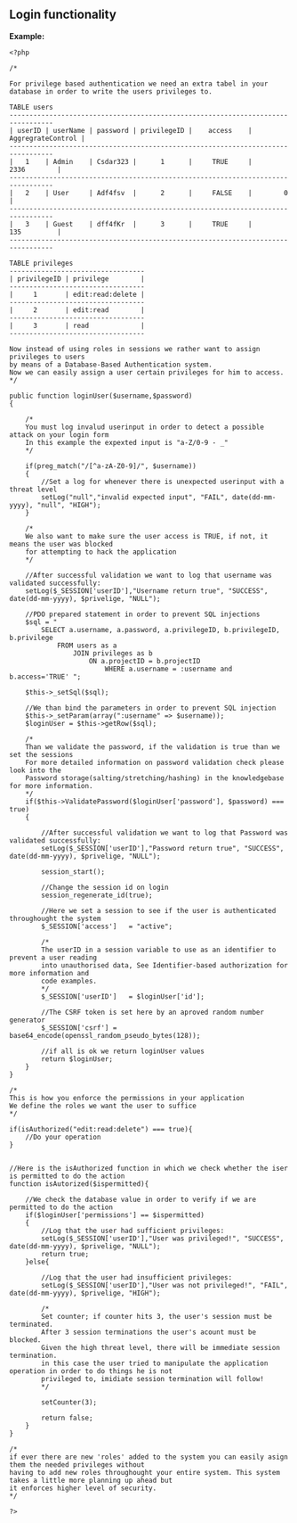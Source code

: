 
Login functionality
-------

**Example:**

    <?php

    /*

    For privilege based authentication we need an extra tabel in your database in order to write the users privileges to.

    TABLE users
    ---------------------------------------------------------------------------------    
    | userID | userName | password | privilegeID |    access	| AggregrateControl	|
    ---------------------------------------------------------------------------------   
    |   1	 | Admin	| Csdar323 |	  1		 | 	   TRUE		|		2336		|
    ---------------------------------------------------------------------------------   	
    |	2	 | User		| Adf4fsv  |	  2		 |	   FALSE	|		 0			|
    ---------------------------------------------------------------------------------   
    |	3	 | Guest	| dff4fKr  |	  3		 |	   TRUE		|		135			|
    ---------------------------------------------------------------------------------   

    TABLE privileges
    ----------------------------------   
    | privilegeID | privilege 		 | 
    ----------------------------------
    |     1	 	  | edit:read:delete |
    ----------------------------------
    |	  2	 	  | edit:read		 |
    ----------------------------------
    |	  3	 	  | read			 |
    ----------------------------------

    Now instead of using roles in sessions we rather want to assign privileges to users 
    by means of a Database-Based Authentication system. 
    Now we can easily assign a user certain privileges for him to access.
    */

    public function loginUser($username,$password)
    {

        /* 
        You must log invalud userinput in order to detect a possible attack on your login form
        In this example the expexted input is "a-Z/0-9 - _"
        */ 

        if(preg_match("/[^a-zA-Z0-9]/", $username))
        {       
            //Set a log for whenever there is unexpected userinput with a threat level 
            setLog("null","invalid expected input", "FAIL", date(dd-mm-yyyy), "null", "HIGH"); 
        } 

        /*
        We also want to make sure the user access is TRUE, if not, it means the user was blocked
        for attempting to hack the application
        */

	    //After successful validation we want to log that username was validated successfully:
		setLog($_SESSION['userID'],"Username return true", "SUCCESS", date(dd-mm-yyyy), $privelige, "NULL");

        //PDO prepared statement in order to prevent SQL injections
        $sql = "
            SELECT a.username, a.password, a.privilegeID, b.privilegeID, b.privilege   
                FROM users as a
                    JOIN privileges as b
                        ON a.projectID = b.projectID
                            WHERE a.username = :username and b.access='TRUE' ";

        $this->_setSql($sql);

        //We than bind the parameters in order to prevent SQL injection		
        $this->_setParam(array(":username" => $username));
        $loginUser = $this->getRow($sql);
    
		/*
		Than we validate the password, if the validation is true than we set the sessions
		For more detailed information on password validation check please look into the
		Password storage(salting/stretching/hashing) in the knowledgebase for more information.
		*/
		if($this->ValidatePassword($loginUser['password'], $password) === true)
		{
			
			//After successful validation we want to log that Password was validated successfully:
			setLog($_SESSION['userID'],"Password return true", "SUCCESS", date(dd-mm-yyyy), $privelige, "NULL");
			
			session_start();

			//Change the session id on login
			session_regenerate_id(true);

			//Here we set a session to see if the user is authenticated throughought the system
			$_SESSION['access']   = "active";

			/*
			The userID in a session variable to use as an identifier to prevent a user reading
			into unauthorised data, See Identifier-based authorization for more information and
			code examples.
			*/
			$_SESSION['userID']   = $loginUser['id'];

			//The CSRF token is set here by an aproved random number generator
			$_SESSION['csrf'] = base64_encode(openssl_random_pseudo_bytes(128));

			//if all is ok we return loginUser values
			return $loginUser;
		}
    }

    /*
    This is how you enforce the permissions in your application
    We define the roles we want the user to suffice
    */
    
    if(isAuthorized("edit:read:delete") === true){
        //Do your operation
    }


    //Here is the isAuthorized function in which we check whether the iser is permitted to do the action
    function isAutorized($ispermitted){

        //We check the database value in order to verify if we are permitted to do the action
        if($loginUser['permissions'] == $ispermitted)
        {	
       	 	//Log that the user had sufficient privileges:
			setLog($_SESSION['userID'],"User was privileged!", "SUCCESS", date(dd-mm-yyyy), $privelige, "NULL");
            return true;
        }else{
            
            //Log that the user had insufficient privileges:
			setLog($_SESSION['userID'],"User was not privileged!", "FAIL", date(dd-mm-yyyy), $privelige, "HIGH");
			
			/*
			Set counter; if counter hits 3, the user's session must be terminated.
			After 3 session terminations the user's acount must be blocked.
			Given the high threat level, there will be immediate session termination.
			in this case the user tried to manipulate the application operation in order to do things he is not
			privileged to, imidiate session termination will follow!
			*/
			
			setCounter(3);
			
            return false;
        }
    }

    /*
    if ever there are new 'roles' added to the system you can easily asign them the needed privileges without 
    having to add new roles throughought your entire system. This system takes a little more planning up ahead but 
    it enforces higher level of security.
    */

    ?>